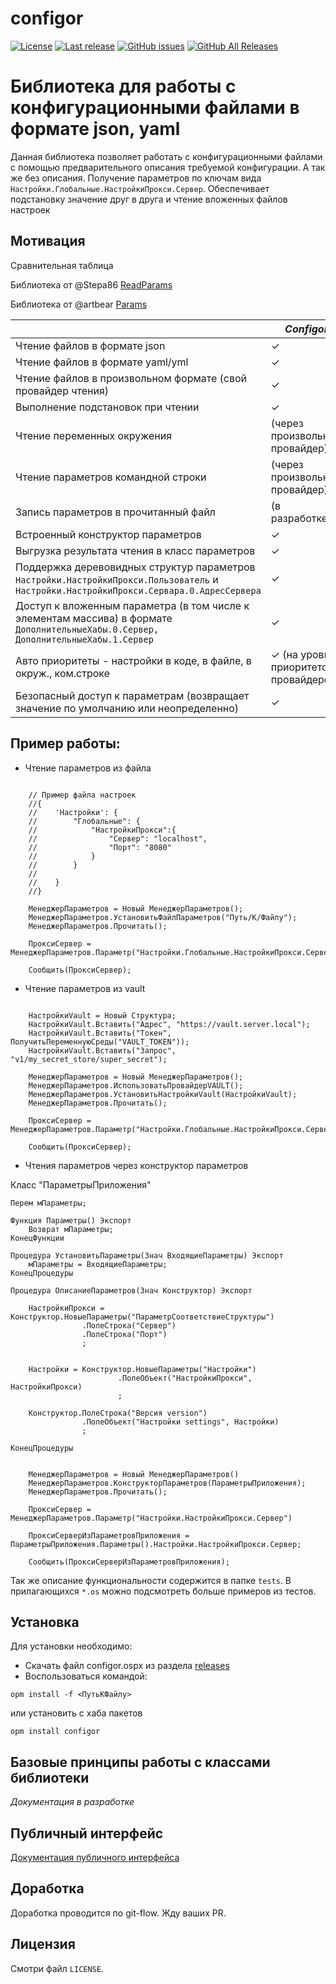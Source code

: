 # configor

[![License](https://img.shields.io/github/license/oscript-library/configor?style=badge)](https://github.com/oscript-library/configor/blob/master/LICENSE)
[![Last release](https://img.shields.io/github/v/release/oscript-library/configor?include_prereleases&label=last%20release&style=badge)](https://github.com/oscript-library/configor/releases/latest)
[![GitHub issues](https://img.shields.io/github/issues-raw/oscript-library/configor?style=badge)](https://github.com/oscript-library/configor/issues)
[![GitHub All Releases](https://img.shields.io/github/downloads/oscript-library/configor/total?style=flat-square)](https://github.com/oscript-library/configor/releases)

# Библиотека для работы с конфигурационными файлами в формате json, yaml

Данная библиотека позволяет работать с конфигурационными файлами с помощью предварительного описания требуемой конфигурации.
А так же без описания. Получение параметров по ключам вида `Настройки.Глобальные.НастройкиПрокси.Сервер`.
Обеспечивает подстановку значение друг в друга и чтение вложенных файлов настроек

## Мотивация

Сравнительная таблица

Библиотека от @Stepa86 [ReadParams](https://github.com/Stepa86/ReadParams)

Библиотека от @artbear [Params](https://github.com/artbear/params)


|                                                                                                                                          | *Configor*                            | ReadParams | Params |
|------------------------------------------------------------------------------------------------------------------------------------------|---------------------------------------|------------|--------|
| Чтение файлов в формате json                                                                                                             | ✓                                     | ✓          | ✓      |
| Чтение файлов в формате yaml/yml                                                                                                         | ✓                        |            |        |
| Чтение файлов в произвольном формате (свой провайдер чтения)                                                                             | ✓                                     |            |        |
| Выполнение подстановок при чтении                                                                                                        | ✓                                     | ✓          | ✓      |
| Чтение переменных окружения                                                                                                              | (через произвольный провайдер)        | ✓          | ✓      |
| Чтение параметров командной строки                                                                                                       | (через произвольный провайдер)        |            | ✓      |
| Запись параметров в прочитанный файл                                                                                                     | (в разработке)                        |            |        |
| Встроенный конструктор параметров               | ✓                        |            |        |
| Выгрузка результата чтения в класс параметров                                                                                            | ✓                                     |            |        |
| Поддержка деревовидных структур параметров `Настройки.НастройкиПрокси.Пользователь` и `Настройки.НастройкиПрокси.Сервара.0.АдресСервера` | ✓                                     |            |        |
| Доступ к вложенным параметра (в том числе к элементам массива) в формате `ДополнительныеХабы.0.Сервер, ДополнительныеХабы.1.Сервер`      | ✓                                     |            |        |
| Авто приоритеты - настройки в коде, в файле, в окруж., ком.строке                                                                        | ✓ (на уровне приоритетов провайдеров) |            | ✓      |
| Безопасный доступ к параметрам (возвращает значение по умолчанию или неопределенно)                                                      | ✓                                     | ✓          | ✓      |

## Пример работы:

* Чтение параметров из файла
```bsl

    // Пример файла настроек
    //{
    //    'Настройки': {
    //        "Глобальные": {
    //            "НастройкиПрокси":{
    //                "Сервер": "localhost",
    //                "Порт": "8080"
    //            }
    //        }
    //
    //    }
    //}

    МенеджерПараметров = Новый МенеджерПараметров();
	МенеджерПараметров.УстановитьФайлПараметров("Путь/К/Файлу");
	МенеджерПараметров.Прочитать();

    ПроксиСервер = МенеджерПараметров.Параметр("Настройки.Глобальные.НастройкиПрокси.Сервер")

    Сообщить(ПроксиСервер);

```
* Чтение параметров из vault
```bsl

    НастройкиVault = Новый Структура;
    НастройкиVault.Вставить("Адрес", "https://vault.server.local");
    НастройкиVault.Вставить("Токен", ПолучитьПеременнуюСреды("VAULT_TOKEN"));
    НастройкиVault.Вставить("Запрос", "v1/my_secret_store/super_secret");

    МенеджерПараметров = Новый МенеджерПараметров();
    МенеджерПараметров.ИспользоватьПровайдерVAULT();
	МенеджерПараметров.УстановитьНастройкиVault(НастройкиVault);
	МенеджерПараметров.Прочитать();

    ПроксиСервер = МенеджерПараметров.Параметр("Настройки.Глобальные.НастройкиПрокси.Сервер")

    Сообщить(ПроксиСервер);

```

* Чтения параметров через конструктор параметров

Класс "ПараметрыПриложения"
```bsl
Перем мПараметры;

Функция Параметры() Экспорт
	Возврат мПараметры;
КонецФункции

Процедура УстановитьПараметры(Знач ВходящиеПараметры) Экспорт
	мПараметры = ВходящиеПараметры;
КонецПроцедуры

Процедура ОписаниеПараметров(Знач Конструктор) Экспорт
	
	НастройкиПрокси = Конструктор.НовыеПараметры("ПараметрСоответствиеСтруктуры")
				.ПолеСтрока("Сервер")
				.ПолеСтрока("Порт")
				;
	
	
	Настройки = Конструктор.НовыеПараметры("Настройки")
						.ПолеОбъект("НастройкиПрокси", НастройкиПрокси)
						;
	
	Конструктор.ПолеСтрока("Версия version")
			    .ПолеОбъект("Настройки settings", Настройки)
				;

КонецПроцедуры

```

```bsl
   
    МенеджерПараметров = Новый МенеджерПараметров()
    МенеджерПараметров.КонструкторПараметров(ПараметрыПриложения);
    МенеджерПараметров.Прочитать();

    ПроксиСервер = МенеджерПараметров.Параметр("Настройки.НастройкиПрокси.Сервер")

    ПроксиСерверИзПараметровПриложения = ПараметрыПриложения.Параметры().Настройки.НастройкиПрокси.Сервер;

    Сообщить(ПроксиСерверИзПараметровПриложения);

```

Так же описание функциональности содержится в папке `tests`. В прилагающихся `*.os` можно подсмотреть больше примеров из тестов.

## Установка

Для установки необходимо:
* Скачать файл configor.ospx из раздела [releases](https://github.com/khorevaa/configor/releases)
* Воспользоваться командой:

```
opm install -f <ПутьКФайлу>
```
или установить с хаба пакетов

```
opm install configor
```
## Базовые принципы работы с классами библиотеки

*Документация в разработке*

## Публичный интерфейс

[Документация публичного интерфейса](docs/README.md)
## Доработка

Доработка проводится по git-flow. Жду ваших PR.

## Лицензия

Смотри файл `LICENSE`.
